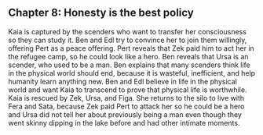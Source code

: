 ## Chapter 8: Honesty is the best policy

Kaia is captured by the scenders who want to transfer her consciousness so they
can study it. Ben and Edl try to convince her to join them willingly, offering
Pert as a peace offering. Pert reveals that Zek paid him to act her in the
refugee camp, so he could look like a hero. Ben reveals that Ursa is an scender,
who used to be a man. Ben explains that many scenders think life in the physical
world should end, because it is wasteful, inefficient, and help humanity learn
anything new. Ben and Edl believe in life in the physical world and want Kaia to
transcend to prove that physical life is worthwhile. Kaia is rescued by Zek,
Ursa, and Figa. She returns to the silo to live with Fera and Sata, because Zek
paid Pert to attack her so he could be a hero and Ursa did not tell her about
previously being a man even though they went skinny dipping in the lake before
and had other intimate moments.

